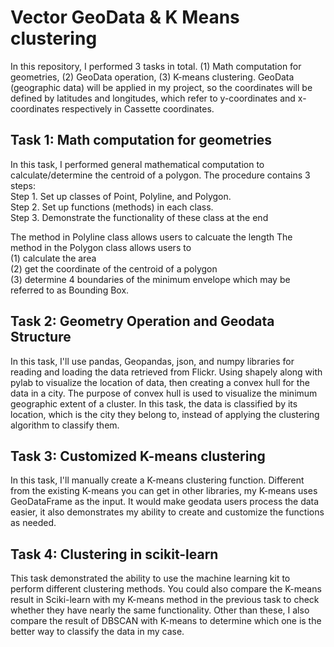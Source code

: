 # Vector GeoData & K Means clustering
In this repository, I performed 3 tasks in total. (1) Math computation for geometries, (2) GeoData operation, (3) K-means clustering.
GeoData (geographic data) will be applied in my project, so the coordinates will be defined by latitudes and longitudes, which refer to y-coordinates and x-coordinates respectively in Cassette coordinates.

## Task 1: Math computation for geometries
<p>
  In this task, I performed general mathematical computation to calculate/determine the centroid of a polygon.
  The procedure contains 3 steps:<br>
  Step 1. Set up classes of Point, Polyline, and Polygon.<br>
  Step 2. Set up functions (methods) in each class.<br>
  Step 3. Demonstrate the functionality of these class at the end<br>
</p>
<p>
  The method in Polyline class allows users to calcuate the length
  The method in the Polygon class allows users to <br>
  (1) calculate the area<br> 
  (2) get the coordinate of the centroid of a polygon <br>
  (3) determine 4 boundaries of the minimum envelope which may be referred to as Bounding Box.
 </p>

## Task 2: Geometry Operation and Geodata Structure
<p>
  In this task, I'll use pandas, Geopandas, json, and numpy libraries for reading and loading the data retrieved from Flickr. Using shapely along with pylab to visualize the location of data, then creating a convex hull for the data in a city. The purpose of convex hull is used to visualize the minimum geographic extent of a cluster. In this task, the data is classified by its location, which is the city they belong to, instead of applying the clustering algorithm to classify them.
</p>

## Task 3: Customized K-means clustering
<p>
  In this task, I'll manually create a K-means clustering function. Different from the existing K-means you can get in other libraries, my K-means uses GeoDataFrame as the input. It would make geodata users process the data easier, it also demonstrates my ability to create and customize the functions as needed.
</p>

## Task 4: Clustering in scikit-learn
<p>
  This task demonstrated the ability to use the machine learning kit to perform different clustering methods. You could also compare the K-means result in Sciki-learn with my K-means method in the previous task to check whether they have nearly the same functionality. Other than these, I also compare the result of DBSCAN with K-means to determine which one is the better way to classify the data in my case.
